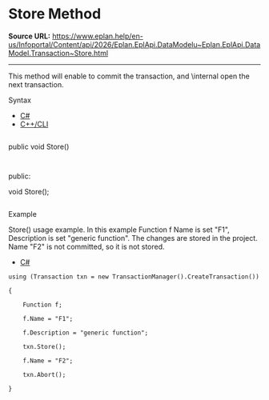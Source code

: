 # Store Method

**Source URL:** https://www.eplan.help/en-us/Infoportal/Content/api/2026/Eplan.EplApi.DataModelu~Eplan.EplApi.DataModel.Transaction~Store.html

---

This method will enable to commit the transaction, and \internal open the next transaction.

Syntax

- [C#](#i-syntax-CS)
- [C++/CLI](#i-syntax-CPP2005)

```
```
public void Store()
```
```

```
```
public:

void Store();
```
```

Example

Store() usage example. In this example Function f Name is set "F1", Description is set "generic function". The changes are stored in the project. Name "F2" is not committed, so it is not stored.

- [C#](#i-tab-content-fcc3837e-7964-458f-a10d-2239e1fabda2)

```
using (Transaction txn = new TransactionManager().CreateTransaction())

{

    Function f;

    f.Name = "F1";

    f.Description = "generic function";

    txn.Store();

    f.Name = "F2";

    txn.Abort();

}
```
